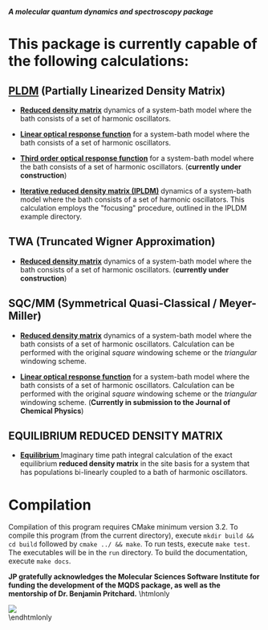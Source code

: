 __*A molecular quantum dynamics and spectroscopy package*__

# This package is currently capable of the following calculations:

<a href="pldm__master_8f90.html"><b>PLDM</b></a> (Partially Linearized Density Matrix)
---
* <a href="calculate__pldm__redmat_8f90.html"><b> Reduced density matrix</b></a> dynamics of a system-bath model where the bath consists of a set of harmonic 
 oscillators.
 
* <a href="calculate__pldm__absorption_8f90.html"><b> Linear optical response function</b></a> for a system-bath model where the bath consists 
of a set of harmonic oscillators.

* <a href="calculate__pldm__nonlinear_8f90.html"><b> Third order optical response function</b></a> for a system-bath model where the bath consists 
of a set of harmonic oscillators. (__currently under construction__)

* <a href="calculate__ipldm__redmat_8f90.html"><b> Iterative reduced density matrix (IPLDM)</b></a> dynamics of a system-bath model where the bath consists of a set of harmonic 
 oscillators. This calculation employs the "focusing" procedure, outlined in the IPLDM example directory.

TWA (Truncated Wigner Approximation)
---

* <a href="calculate__twa__redmat_8f90.html"><b> Reduced density matrix</b></a> dynamics
of a system-bath model where the bath consists of a set of harmonic oscillators.
(__currently under construction__)

SQC/MM (Symmetrical Quasi-Classical / Meyer-Miller)
---
* <a href="calculate__sqc__redmat_8f90.html"><b> Reduced density matrix</b></a> dynamics of a system-bath model where the bath 
consists of a set of harmonic oscillators. Calculation
can be performed with the original *square* windowing scheme or the *triangular* windowing scheme.

* <a href="calculate__sqc__absorption_8f90.html"><b> Linear optical response function</b></a> for a system-bath 
model where the bath consists of a set of harmonic oscillators. Calculation can be performed with the original *square*
windowing scheme or the *triangular* windowing scheme.
(__Currently in submission to the Journal of Chemical Physics__)


EQUILIBRIUM REDUCED DENSITY MATRIX
---
* <a href="calculate__equilibrium__site_8f90.html"><b> Equilibrium </b></a> Imaginary time path integral calculation of the exact equilibrium 
__reduced density matrix__ in the site basis for a system that has populations bi-linearly
coupled to a bath of harmonic oscillators.

# Compilation

Compilation of this program requires CMake minimum version 3.2. 
To compile this program (from the current directory), execute `mkdir build && cd build` 
followed by `cmake ../ && make`. To run tests, execute `make test`. The executables 
will be in the `run` directory. To build the documentation, execute `make docs`.


__JP gratefully acknowledges the Molecular Sciences Software Institute for funding the development of the MQDS package,
 as well as the mentorship of Dr. Benjamin Pritchard.__
\htmlonly 
<div><a href="http://www.molssi.org"><img src="MolSSI-Logo-2.jpg"/></a></div> 
\endhtmlonly

